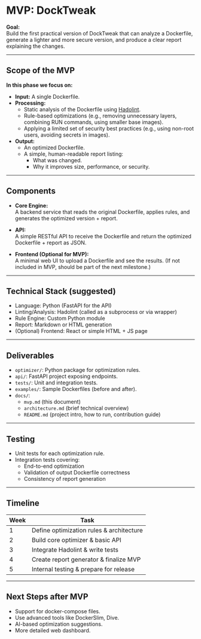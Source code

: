 # MVP: DockTweak

**Goal:**  
Build the first practical version of DockTweak that can analyze a Dockerfile, generate a lighter and more secure version, and produce a clear report explaining the changes.

---

## Scope of the MVP

**In this phase we focus on:**
- **Input:** A single Dockerfile.
- **Processing:**
  - Static analysis of the Dockerfile using [Hadolint](https://github.com/hadolint/hadolint).
  - Rule-based optimizations (e.g., removing unnecessary layers, combining RUN commands, using smaller base images).
  - Applying a limited set of security best practices (e.g., using non-root users, avoiding secrets in images).
- **Output:**
  - An optimized Dockerfile.
  - A simple, human-readable report listing:
    - What was changed.
    - Why it improves size, performance, or security.

---

## Components

- **Core Engine:**  
  A backend service that reads the original Dockerfile, applies rules, and generates the optimized version + report.

- **API:**  
  A simple RESTful API to receive the Dockerfile and return the optimized Dockerfile + report as JSON.

- **Frontend (Optional for MVP):**  
  A minimal web UI to upload a Dockerfile and see the results. (If not included in MVP, should be part of the next milestone.)

---

## Technical Stack (suggested)

- Language: Python (FastAPI for the API)
- Linting/Analysis: Hadolint (called as a subprocess or via wrapper)
- Rule Engine: Custom Python module
- Report: Markdown or HTML generation
- (Optional) Frontend: React or simple HTML + JS page

---

## Deliverables

- `optimizer/`: Python package for optimization rules.
- `api/`: FastAPI project exposing endpoints.
- `tests/`: Unit and integration tests.
- `examples/`: Sample Dockerfiles (before and after).
- `docs/`:  
  - `mvp.md` (this document)
  - `architecture.md` (brief technical overview)
  - `README.md` (project intro, how to run, contribution guide)

---

## Testing

- Unit tests for each optimization rule.
- Integration tests covering:
  - End-to-end optimization
  - Validation of output Dockerfile correctness
  - Consistency of report generation

---

## Timeline

| Week | Task                                      |
|-----|-------------------------------------------|
| 1   | Define optimization rules & architecture  |
| 2   | Build core optimizer & basic API          |
| 3   | Integrate Hadolint & write tests          |
| 4   | Create report generator & finalize MVP    |
| 5   | Internal testing & prepare for release    |

---

## Next Steps after MVP

- Support for docker-compose files.
- Use advanced tools like DockerSlim, Dive.
- AI-based optimization suggestions.
- More detailed web dashboard.
